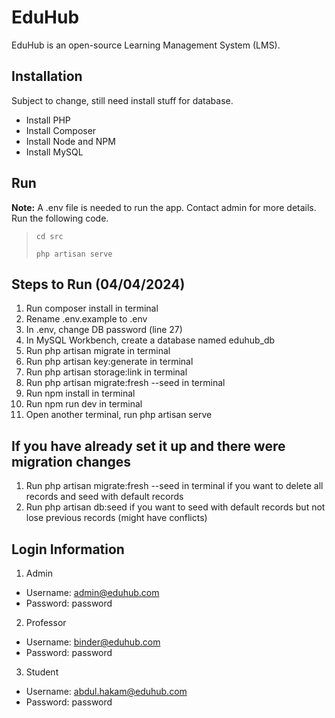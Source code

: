 # EduHub

EduHub is an open-source Learning Management System (LMS).

## Installation
Subject to change, still need install stuff for database.
- Install PHP
- Install Composer
- Install Node and NPM
- Install MySQL

## Run
**Note:** A .env file is needed to run the app. Contact admin for more details.<br>
Run the following code.

> ```
> cd src
> ```
> ```
> php artisan serve
> ```

## Steps to Run (04/04/2024)
1. Run composer install in terminal
2. Rename .env.example to .env
3. In .env, change DB password (line 27)
4. In MySQL Workbench, create a database named eduhub_db
5. Run php artisan migrate in terminal
6. Run php artisan key:generate in terminal
7. Run php artisan storage:link in terminal
8. Run php artisan migrate:fresh --seed in terminal
9. Run npm install in terminal
10. Run npm run dev in terminal
11. Open another terminal, run php artisan serve

## If you have already set it up and there were migration changes
1. Run php artisan migrate:fresh --seed in terminal if you want to delete all records and seed with default records
2. Run php artisan db:seed if you want to seed with default records but not lose previous records (might have conflicts)

## Login Information
1. Admin
- Username: admin@eduhub.com
- Password: password
2. Professor
- Username: binder@eduhub.com
- Password: password
3. Student
- Username: abdul.hakam@eduhub.com
- Password: password